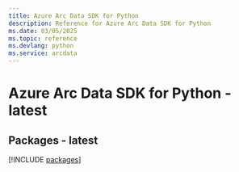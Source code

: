 ```yaml
---
title: Azure Arc Data SDK for Python
description: Reference for Azure Arc Data SDK for Python
ms.date: 03/05/2025
ms.topic: reference
ms.devlang: python
ms.service: arcdata
---
```

# Azure Arc Data SDK for Python - latest
## Packages - latest
[!INCLUDE [packages](arc-data-index.md)]